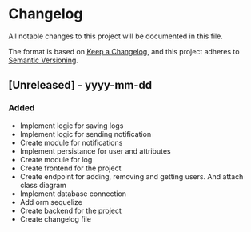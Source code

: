 # Changelog

All notable changes to this project will be documented in this file.

The format is based on [Keep a Changelog](https://keepachangelog.com/en/1.0.0/),
and this project adheres to [Semantic Versioning](https://semver.org/spec/v2.0.0.html).

## [Unreleased] - yyyy-mm-dd

### Added

- Implement logic for saving logs
- Implement logic for sending notification
- Create module for notifications
- Implement persistance for user and attributes
- Create module for log
- Create frontend for the project
- Create endpoint for adding, removing and getting users. And attach class diagram
- Implement database connection
- Add orm sequelize
- Create backend for the project
- Create changelog file
